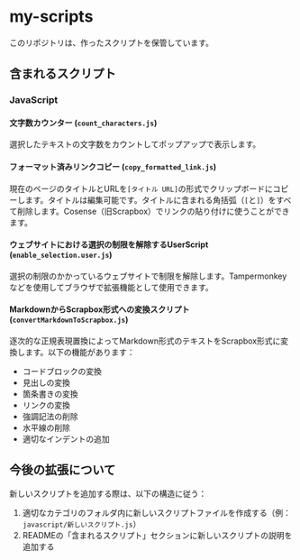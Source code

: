 # my-scripts

このリポジトリは、作ったスクリプトを保管しています。

## 含まれるスクリプト

### JavaScript

#### 文字数カウンター (`count_characters.js`)

選択したテキストの文字数をカウントしてポップアップで表示します。

#### フォーマット済みリンクコピー (`copy_formatted_link.js`)

現在のページのタイトルとURLを`[タイトル URL]`の形式でクリップボードにコピーします。タイトルは編集可能です。タイトルに含まれる角括弧（`[`と`]`）をすべて削除します。Cosense（旧Scrapbox）でリンクの貼り付けに使うことができます。

#### ウェブサイトにおける選択の制限を解除するUserScript (`enable_selection.user.js`)

選択の制限のかかっているウェブサイトで制限を解除します。Tampermonkeyなどを使用してブラウザで拡張機能として使用できます。

#### MarkdownからScrapbox形式への変換スクリプト (`convertMarkdownToScrapbox.js`)

逐次的な正規表現置換によってMarkdown形式のテキストをScrapbox形式に変換します。以下の機能があります：
- コードブロックの変換
- 見出しの変換
- 箇条書きの変換
- リンクの変換
- 強調記法の削除
- 水平線の削除
- 適切なインデントの追加

## 今後の拡張について

新しいスクリプトを追加する際は、以下の構造に従う：

1. 適切なカテゴリのフォルダ内に新しいスクリプトファイルを作成する（例：`javascript/新しいスクリプト.js`）
2. READMEの「含まれるスクリプト」セクションに新しいスクリプトの説明を追加する
